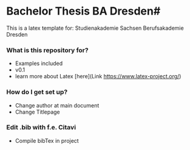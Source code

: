 # Bachelor Thesis BA Dresden#

This is a latex template for:
Studienakademie Sachsen Berufsakademie Dresden

### What is this repository for? ###

* Examples included 
* v0.1
* learn more about Latex [here](Link https://www.latex-project.org/)

### How do I get set up? ###

* Change author at main document
* Change Titlepage

### Edit .bib with f.e. Citavi ###

* Compile bibTex in project